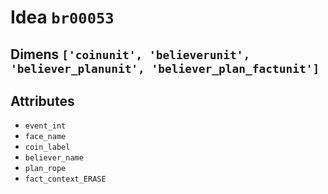 # Idea `br00053`

## Dimens `['coinunit', 'believerunit', 'believer_planunit', 'believer_plan_factunit']`

## Attributes
- `event_int`
- `face_name`
- `coin_label`
- `believer_name`
- `plan_rope`
- `fact_context_ERASE`
